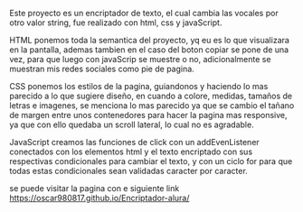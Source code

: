 Este proyecto es un encriptador de texto, el cual cambia las vocales por otro valor string, fue realizado con html, css y javaScript.

HTML ponemos toda la semantica del proyecto, yq eu es lo que visualizara en  la pantalla, ademas tambien en el caso del boton copiar se pone de una vez, para que luego con javaScrip se muestre o no, adicionalmente se muestran mis redes sociales como pie de pagina.

CSS ponemos los estilos de la pagina, guiandonos y haciendo lo mas parecido a lo que sugiere diseño, en cuando a colore, medidas, tamaños de letras e imagenes, se menciona lo mas parecido ya que se cambio el tañano de margen entre unos contenedores para hacer la pagina mas responsive, ya que con ello quedaba un scroll lateral, lo cual no es agradable.

JavaScript creamos las funciones de click con un addEvenListener conectados con los elementos html y el texto encriptado con sus respectivas condicionales para cambiar el texto, y con un ciclo for para que todas estas condicionales sean validadas caracter por caracter.

se puede visitar la pagina con e siguiente link
 https://oscar980817.github.io/Encriptador-alura/